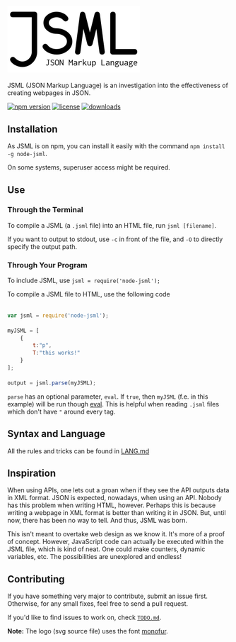 ### ![JSML](/jsml.png)

JSML (JSON Markup Language) is an investigation into the effectiveness of creating webpages in JSON.

[![npm version](https://img.shields.io/npm/v/node-jsml.svg)](https://www.npmjs.com/package/node-jsml)
[![license](https://img.shields.io/npm/l/node-jsml.svg)](https://www.npmjs.com/package/node-jsml)
[![downloads](https://img.shields.io/npm/dm/node-jsml.svg)](https://www.npmjs.com/package/node-jsml)

## Installation

As JSML is on npm, you can install it easily with the command `npm install -g node-jsml`.

On some systems, superuser access might be required.

## Use

### Through the Terminal

To compile a JSML (a `.jsml` file) into an HTML file, run `jsml [filename]`.

If you want to output to stdout, use `-c` in front of the file, and `-O` to directly specify the output path.

### Through Your Program

To include JSML, use `jsml = require('node-jsml');`

To compile a JSML file to HTML, use the following code

```JavaScript

var jsml = require('node-jsml');

myJSML = [
	{
		t:"p",
		T:"this works!"
	}
];

output = jsml.parse(myJSML);
```

`parse` has an optional parameter, `eval`. If `true`, then `myJSML` (f.e. in this example) will be run though [eval](http://www.w3schools.com/jsref/jsref_eval.asp). This is helpful when reading `.jsml` files which don't have `"` around every tag.

## Syntax and Language

All the rules and tricks can be found in [LANG.md](/doc/LANG.md)

## Inspiration

When using APIs, one lets out a groan when if they see the API outputs data in XML format. JSON is expected, nowadays, when using an API. Nobody has this problem when writing HTML, however. Perhaps this is because writing a webpage in XML format is better than writing it in JSON. But, until now, there has been no way to tell. And thus, JSML was born.

This isn't meant to overtake web design as we know it. It's more of a proof of concept. However, JavaScript code can actually be executed within the JSML file, which is kind of neat. One could make counters, dynamic variables, etc. The possibilities are unexplored and endless!

## Contributing

If you have something very major to contribute, submit an issue first. Otherwise, for any small fixes, feel free to send a pull request.

If you'd like to find issues to work on, check [`TODO.md`](https://github.com/mjkaufer/JSML/blob/master/doc/TODO.md).

**Note:** The logo (svg source file) uses the font [monofur](http://www.dafont.com/monofur.font).
